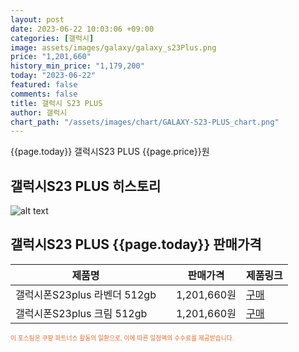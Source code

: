 ```yaml
---
layout: post
date: 2023-06-22 10:03:06 +09:00
categories: [갤럭시]
image: assets/images/galaxy/galaxy_s23Plus.png
price: "1,201,660"
history_min_price: "1,179,200"
today: "2023-06-22"
featured: false
comments: false
title: 갤럭시 S23 PLUS
author: 갤럭시
chart_path: "/assets/images/chart/GALAXY-S23-PLUS_chart.png"
---
```


{{page.today}} 갤럭시S23 PLUS {{page.price}}원

## 갤럭시S23 PLUS 히스토리
![alt text]({{page.chart_path}} "갤럭시S23 히스토리")

## 갤럭시S23 PLUS {{page.today}} 판매가격
<main>
<table id="rwd-table-large">
  <thead>
    <tr>
      <th>제품명</th>
      <th></th>
      <th>판매가격</th>
      <th>제품링크</th>
    </tr>
  </thead>
  <tbody><tr>
        <td>갤럭시폰S23plus 라벤더 512gb</td>
        <td></td>
        <td>1,201,660원</td>
        <td><a href='https://link.coupang.com/a/SHEmF' target='_blank'>구매</a></td>
        </tr><tr>
        <td>갤럭시폰S23plus 크림 512gb</td>
        <td></td>
        <td>1,201,660원</td>
        <td><a href='https://link.coupang.com/a/SHEoX' target='_blank'>구매</a></td>
        </tr></tbody>
</table>

</main>
<div style="color:#e56a2c;font-size: 0.7em;" >
이 포스팅은 쿠팡 파트너스 활동의 일환으로, 이에 따른 일정액의 수수료를 제공받습니다.
</div>
